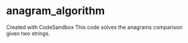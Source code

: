# anagram_algorithm

Created with CodeSandbox
This code solves the anagrams comparison given two strings.
